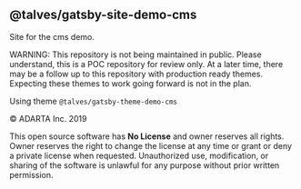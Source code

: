 ## @talves/gatsby-site-demo-cms

Site for the cms demo.

WARNING: This repository is not being maintained in public. Please understand, this is a POC repository for review only. At a later time, there may be a follow up to this repository with production ready themes. Expecting these themes to work going forward is not in the plan.

Using theme `@talves/gatsby-theme-demo-cms`

© ADARTA Inc. 2019  

This open source software has **No License** and owner reserves all rights. Owner reserves the right to change the license at any time or grant or deny a private license when requested. Unauthorized use, modification, or sharing of the software is unlawful for any purpose without prior written permission.
